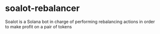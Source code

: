# soalot-rebalancer
Soalot is a Solana bot in charge of performing rebalancing actions in order to make profit on a pair of tokens
